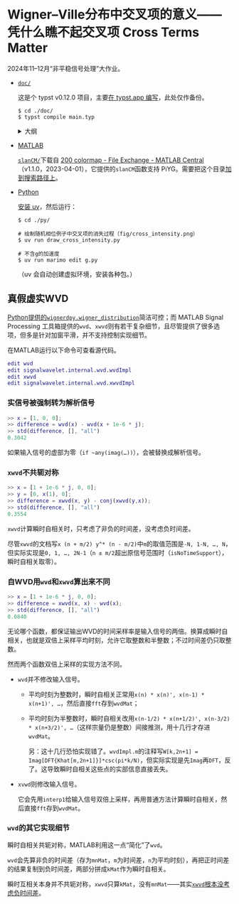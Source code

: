 # Wigner–Ville分布中交叉项的意义——凭什么瞧不起交叉项 Cross Terms Matter

2024年11–12月“非平稳信号处理”大作业。

- [`doc/`](./doc/)

  这是个 typst v0.12.0 项目，主要[在 typst.app 编写](https://typst.app/project/ryphBqBZzGVrPAG73GgFBE)，此处仅作备份。 

  ```shell
  $ cd ./doc/
  $ typst compile main.typ
  ```

  <details>
  <summary>大纲</summary>

  - 0 问题的引入——第一节 意义

  - 1 WVD可以没有交叉项

      - 回顾课上WVD定义，引出随机信号WVD的定义；两个确定信号分量的WVD，随机信号可以没有交叉项
      - 构造的没有交叉项的随机信号，理论算一下期望是零，（时域图）
      - 四张图，交叉项有、若有若无、无、曲线图

  - 2 交叉项的物理意义

      - 定性 自项没相位信息，互项有相位差信息；
      - 引理：互WVD的平移性质：时间和频率同时移动；
      - 用引理论证cos
      - 动图；钟表；
      - 检测弱信号

  - 3 交叉项的几何特征

      - 振荡位置（Outer）；
      - 振荡方向；振荡疏密；

  - 4 交叉项显现到时域

      - 先说拍频；
      - 动图；

  - ∞ 意外发现

      - 谐振子薛定谔方程；
      - 词典；

  - 感谢老师和同学批评指正！

  </details>

- [MATLAB](./matlab/)

  [`slanCM/`](./matlab/slanCM/)下载自 [200 colormap - File Exchange - MATLAB Central](https://www.mathworks.com/matlabcentral/fileexchange/120088-200-colormap)（v1.1.0，2023-04-01），它提供的`slanCM`函数支持 PiYG。需要把这个目录[加到搜索路径上](https://www.mathworks.com/help/matlab/ref/addpath.html)。

- [Python](./py/)

  [安装 uv](https://docs.astral.sh/uv/getting-started/installation/)，然后运行：

    ```shell
    $ cd ./py/

    # 绘制随机相位例子中交叉项的消失过程（fig/cross_intensity.png）
    $ uv run draw_cross_intensity.py

    # 不含g的加速度
    $ uv run marimo edit g.py
    ```

    （uv 会自动创建虚拟环境，安装各种包。）

## 真假虚实WVD

[Python提供的`wignerdpy.wigner_distribution`](https://github.com/ljbkusters/python-wigner-distribution)简洁可控；而 MATLAB Signal Processing 工具箱提供的`wvd`、`xwvd`则有若干复杂细节，且尽管提供了很多选项，但多是针对加窗平滑，并不支持控制实现细节。

在MATLAB运行以下命令可查看源代码。

```matlab
edit wvd
edit signalwavelet.internal.wvd.wvdImpl
edit xwvd
edit signalwavelet.internal.wvd.xwvdImpl
```

### 实信号被强制转为解析信号

```matlab
>> x = [1, 0, 0];
>> difference = wvd(x) - wvd(x + 1e-6 * j);
>> std(difference, [], "all")
0.3042
```

如果输入信号的虚部为零（`if ~any(imag(…))`），会被替换成解析信号。

### `xwvd`不共轭对称

```matlab
>> x = [1 + 1e-6 * j, 0, 0];
>> y = [0, x(1), 0];
>> difference = xwvd(x, y) - conj(xwvd(y,x));
>> std(difference, [], "all")
0.3554
```

`xwvd`计算瞬时自相关时，只考虑了非负的时间差，没考虑负时间差。

尽管`xwvd`的文档写`x (n + m/2) y^* (n - m/2)`中`m`的取值范围是`-N, 1-N, …, N`，但实际实现是`0, 1, …, 2N-1`（`n ± m/2`超出原信号范围时（`isNoTimeSupport`），瞬时自相关取零）。

### 自WVD用`wvd`和`xwvd`算出来不同

```matlab
>> x = [1 + 1e-6 * j, 0, 0];
>> difference = xwvd(x, x) - wvd(x);
>> std(difference, [], "all")
0.0840
```

无论哪个函数，都保证输出WVD的时间采样率是输入信号的两倍。换算成瞬时自相关，也就是双倍上采样平均时刻，允许它取整数和半整数；不过时间差仍只取整数。

然而两个函数双倍上采样的实现方法不同。

- `wvd`并不修改输入信号。

  - 平均时刻为整数时，瞬时自相关正常用`x(n) * x(n)', x(n-1) * x(n+1)', …`，然后直接`fft`存到`wvdMat`；
  
  - 平均时刻为半整数时，瞬时自相关改用`x(n-1/2) * x(n+1/2)', x(n-3/2) * x(n+3/2)', …`（这样宗量仍是整数）间接推测，用十几行才存进`wvdMat`。

    另：这十几行恐怕实现错了。`wvdImpl.m`的注释写`W[k,2n+1] = Imag[DFT{Khat[m,2n+1]}]*csc(pi*k/N)`，但实际实现是先`Imag`再`DFT`，反了。这导致瞬时自相关这些点的实部信息直接丢失。

- `xvwd`则修改输入信号。

  它会先用`interp1`给输入信号双倍上采样，再用普通方法计算瞬时自相关，然后直接`fft`存到`wvdMat`。


### `wvd`的其它实现细节

瞬时自相关共轭对称，MATLAB利用这一点“简化”了`wvd`。

`wvd`会先算非负的时间差（存为`mnMat`，`m`为时间差，`n`为平均时刻），再把正时间差的结果复制到负时间差，两部分拼成`kMat`作为瞬时自相关。

瞬时互相关本身并不共轭对称，`xwvd`只算`kMat`，没有`mnMat`——其实[`xwvd`根本没考虑负时间差](#xwvd不共轭对称)。
